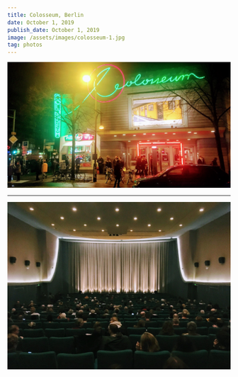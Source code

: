 ```yaml
---
title: Colosseum, Berlin
date: October 1, 2019
publish_date: October 1, 2019
image: /assets/images/colosseum-1.jpg
tag: photos
---
```


![image](/assets/images/colosseum-1.jpg)

---

![image](/assets/images/colosseum-2.jpg)
